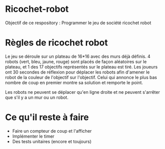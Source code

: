 # Ricochet-robot
Objectif de ce respository : Programmer le jeu de société ricochet robot

# Règles de ricochet robot
Le jeu se déroule sur un plateau de 16\*16 avec des murs déjà définis. 4 robots (vert, bleu, jaune, rouge) sont placés de façon aléatoires sur le plateau, et 1 des 17 objectifs représentés sur le plateau est tiré.
Les joueurs ont 30 secondes de réflexion pour déplacer les robots afin d'amener le robot de la couleur de l'objectif sur l'objectif.
Celui qui annonce le plus bas nombre de coup en premier montre sa solution et remporte le point.

Les robots ne peuvent se déplacer qu'en ligne droite et ne peuvent s'arrêter que s'il y a un mur ou un robot.

# Ce qu'il reste à faire
- Faire un compteur de coup et l'afficher
- Implémenter le timer
- Des tests unitaires (encore et toujours)
